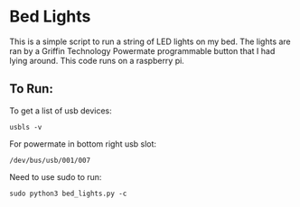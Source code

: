 # Bed Lights

This is a simple script to run a string of LED lights on
my bed. The lights are ran by a Griffin Technology Powermate
programmable button that I had lying around. This code runs
on a raspberry pi.  


## To Run:

To get a list of usb devices:

    usbls -v

For powermate in bottom right usb slot:

    /dev/bus/usb/001/007

Need to use sudo to run:

    sudo python3 bed_lights.py -c 

    
